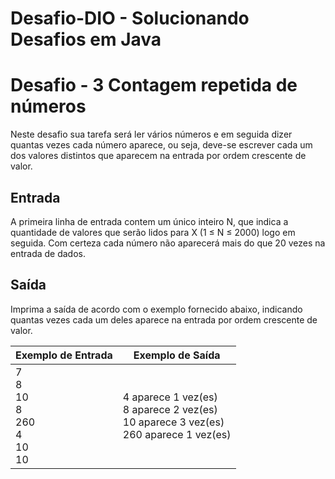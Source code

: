 # Desafio-DIO - Solucionando Desafios em Java


<h1>Desafio - 3 Contagem repetida de números</h1>
Neste desafio sua tarefa será ler vários números e em seguida dizer quantas vezes cada número aparece, ou seja,
deve-se escrever cada um dos valores distintos que aparecem na entrada por ordem crescente de valor.
<h2>Entrada</h2>
A primeira linha de entrada contem um único inteiro N, que indica a quantidade de valores que serão lidos para X
(1 ≤ N ≤ 2000) logo em seguida. Com certeza cada número não aparecerá mais do que 20 vezes na entrada de dados.
<h2>Saída</h2>
Imprima a saída de acordo com o exemplo fornecido abaixo, indicando quantas vezes cada um deles aparece na
entrada por ordem crescente de valor.


| Exemplo de Entrada | Exemplo de Saída|
| ---|--- |
|  7 <br> 8 <br> 10 <br> 8 <br> 260 <br> 4 <br> 10 <br> 10   |4 aparece 1 vez(es) <br> 8 aparece 2 vez(es) <br> 10 aparece 3 vez(es) <br> 260 aparece 1 vez(es) |
